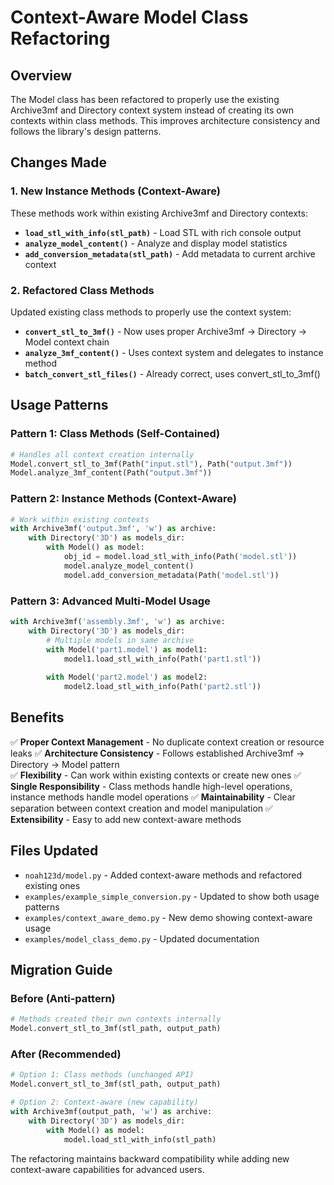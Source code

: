 # Context-Aware Model Class Refactoring

## Overview

The Model class has been refactored to properly use the existing Archive3mf and Directory context system instead of creating its own contexts within class methods. This improves architecture consistency and follows the library's design patterns.

## Changes Made

### 1. New Instance Methods (Context-Aware)

These methods work within existing Archive3mf and Directory contexts:

- **`load_stl_with_info(stl_path)`** - Load STL with rich console output
- **`analyze_model_content()`** - Analyze and display model statistics 
- **`add_conversion_metadata(stl_path)`** - Add metadata to current archive context

### 2. Refactored Class Methods

Updated existing class methods to properly use the context system:

- **`convert_stl_to_3mf()`** - Now uses proper Archive3mf → Directory → Model context chain
- **`analyze_3mf_content()`** - Uses context system and delegates to instance method
- **`batch_convert_stl_files()`** - Already correct, uses convert_stl_to_3mf()


## Usage Patterns

### Pattern 1: Class Methods (Self-Contained)
```python
# Handles all context creation internally
Model.convert_stl_to_3mf(Path("input.stl"), Path("output.3mf"))
Model.analyze_3mf_content(Path("output.3mf"))
```

### Pattern 2: Instance Methods (Context-Aware)
```python
# Work within existing contexts
with Archive3mf('output.3mf', 'w') as archive:
    with Directory('3D') as models_dir:
        with Model() as model:
            obj_id = model.load_stl_with_info(Path('model.stl'))
            model.analyze_model_content()
            model.add_conversion_metadata(Path('model.stl'))
```

### Pattern 3: Advanced Multi-Model Usage
```python
with Archive3mf('assembly.3mf', 'w') as archive:
    with Directory('3D') as models_dir:
        # Multiple models in same archive
        with Model('part1.model') as model1:
            model1.load_stl_with_info(Path('part1.stl'))
            
        with Model('part2.model') as model2:
            model2.load_stl_with_info(Path('part2.stl'))
```

## Benefits

✅ **Proper Context Management** - No duplicate context creation or resource leaks
✅ **Architecture Consistency** - Follows established Archive3mf → Directory → Model pattern  
✅ **Flexibility** - Can work within existing contexts or create new ones
✅ **Single Responsibility** - Class methods handle high-level operations, instance methods handle model operations
✅ **Maintainability** - Clear separation between context creation and model manipulation
✅ **Extensibility** - Easy to add new context-aware methods

## Files Updated

- `noah123d/model.py` - Added context-aware methods and refactored existing ones
- `examples/example_simple_conversion.py` - Updated to show both usage patterns
- `examples/context_aware_demo.py` - New demo showing context-aware usage
- `examples/model_class_demo.py` - Updated documentation

## Migration Guide

### Before (Anti-pattern)
```python
# Methods created their own contexts internally
Model.convert_stl_to_3mf(stl_path, output_path)
```

### After (Recommended)
```python
# Option 1: Class methods (unchanged API)
Model.convert_stl_to_3mf(stl_path, output_path)

# Option 2: Context-aware (new capability)
with Archive3mf(output_path, 'w') as archive:
    with Directory('3D') as models_dir:
        with Model() as model:
            model.load_stl_with_info(stl_path)
```

The refactoring maintains backward compatibility while adding new context-aware capabilities for advanced users.
